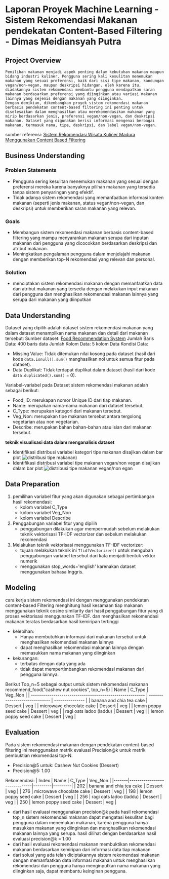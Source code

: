# Laporan Proyek Machine Learning - Sistem Rekomendasi Makanan pendekatan Content-Based Filtering - Dimas Meidiansyah Putra

## Project Overview
    Pemilihan makanan menjadi aspek penting dalam kebutuhan makanan maupun bidang industri kuliner. Pengguna sering kali kesulitan menemukan makanan yang sesuai preferensi, baik dari sisi tipe makanan, kandungan vegan/non-vegan, maupun deskripsi hidangan. oleh karena itu, diadakannya sistem rekomendasi membantu pengguna mendapatkan saran makanan berdasarkan preferensi yang diinginkan atau variasi makanan lainnya yang sejenis dengan makanan yang diinginkan. 
    Dengan demikian, dikembangkan proyek sistem rekomendasi makanan berbasis pendekatan content-based filtering ini penting untuk diselesaikan dalam menghasilkan atau merekomendasikan makanan yang mirip berdasarkan jenis, preferensi vegan/non-vegan, dan deskripsi makanan. Dataset yang digunakan berisi informasi mengenai berbagai makanan, termasuk nama, tipe, deskripsi, dan label vegan/non-vegan.
    
sumber referensi: [Sistem Rekomendasi Wisata Kuliner Madura Menggunakan Content Based Filtering](https://jurnal.yudharta.ac.id/v2/index.php/EXPLORE-IT/article/view/5366)

## Business Understanding    
### Problem Statements
- Pengguna sering kesulitan menemukan makanan yang sesuai dengan preferensi mereka karena banyaknya pilihan makanan yang tersedia tanpa sistem penyaringan yang efektif.
- Tidak adanya sistem rekomendasi yang memanfaatkan informasi konten makanan (seperti jenis makanan, status vegan/non-vegan, dan deskripsi) untuk memberikan saran makanan yang relevan.
### Goals
- Membangun sistem rekomendasi makanan berbasis content-based filtering yang mampu menyarankan makanan serupa dari inputan makanan dari pengguna yang dicocokkan berdasarkan deskripsi dan atribut makanan.
- Meningkatkan pengalaman pengguna dalam menjelajahi makanan dengan memberikan top-N rekomendasi yang relevan dan personal.
### Solution
- menciptakan sistem rekomendasi makanan dengan memanfaatkan data dan atribut makanan yang tersedia dengan melakukan input makanan dari pengguna dan menghasilkan rekomendasi makanan lainnya yang serupa dari makanan yang diinputkan

## Data Understanding
Dataset yang dipilih adalah dataset sistem rekomendasi makanan yang dalam dataset menampilkan nama makanan dan detail dari makanan tersebut:
Sumber dataset: [Food Recommendation System](https://www.kaggle.com/datasets/schemersays/food-recommendation-system)
Jumlah Baris Data: 400 baris data
Jumlah Kolom Data: 5 kolom Data
Kondisi Data:
- Missing Value: Tidak ditemukan nilai kosong pada dataset (hasil dari kode `data.isnull().sum()` manghasilkan nol untuk semua fitur pada dataset).
- Data Duplikat: Tidak terdapat duplikat dalam dataset (hasil dari kode `data.duplicated().sum()` = 0).
  
Variabel-variabel pada Dataset sistem rekomendasi makanan adalah sebagai berikut:
- Food_ID: merukapan nomor Unique ID dari tiap makanan.
- Name: merupakan nama-nama makanan dari dataset tersebut.
- C_Type: merupakan kategori dari makanan tersebut.
- Veg_Non: merupakan tipe makanan tersebut antara tergolong vegetarian atau non vegetarian.
- Describe: merupakan bahan bahan-bahan atau isian dari makanan tersebut.

**teknik visualisasi data dalam menganalisis dataset**
- Identifikasi distribusi variabel kategori tipe makanan disajikan dalam bar plot
![distribusi tipe makanan)](https://github.com/user-attachments/assets/4fc70d03-7a09-440d-b4cf-a2d834840254)
- Identifikasi distribusi variabel tipe makanan vegan/non vegan disajikan dalam bar plot
![distribusi tipe makanan vegan/non egan](https://github.com/user-attachments/assets/866d36b2-eaab-4d08-bb31-d2cb025f4f35)

## Data Preparation
1. pemilihan variabel fitur yang akan digunakan sebagai pertimbangan hasil rekomendasi:
   - kolom variabel C_Type
   - kolom variabel Veg_Non
   - kolom variabel Describe
2. Penggabungan variabel fitur yang dipilih
   - penggabungan dilakukan agar mempermudah sebelum melakukan teknik vektorisasi TF-IDF vectorizer dan sebelum melakukan rekomendasi
3. Melakukan teknik vektorisasi menggunakan TF-IDF vectorizer:
   - tujuan melakukan teknik ini `TfidfVectorizer()` untuk mengubah penggabungan variabel tersebut dari kata menjadi bentuk vektor numerik
   - menggunakan stop_words='english' karenakan dataset menggunakan bahasa Inggris.

## Modeling
cara kerja sistem rekomendasi ini dengan menggunakan pendekatan content-based Filtering menghitung hasil kesamaan tiap makanan menggunakan teknik cosine similarity dari hasil penggabungan fitur yang di proses vektorisasi menggunakan TF-IDF. dan menghasilkan rekomendasi makanan teratas berdasarkan hasil kemiripan tertinggi
- kelebihan:
  - Hanya membutuhkan informasi dari makanan tersebut untuk menghasilkan rekomendasi makanan lainnya
  - dapat menghasilkan rekomendasi makanan lainnya dengan memasukkan nama makanan yang diinginkan
- kekurangan:
  - terbatas dengan data yang ada
  - tidak dapat mempertimbangkan rekomendasi makanan dari pengguna lainnya.

Berikut Top_n=5 sebagai output untuk sistem rekomendasi makanan
recommend_food("cashew nut cookies", top_n=5)
| Name	                                                   | C_Type                        | Veg_Non         |
| -------------------------------------------------------- | ----------------------------- | --------------- |
| banana and chia tea cake                                 | Dessert                       | veg             |
| microwave chocolate cake                                 | Dessert                       | veg             |
| lemon poppy seed cake                                    | Dessert                       | veg             |
| ragi oats ladoo (laddu)                                  | Dessert                       | veg             |
| lemon poppy seed cake                                    | Dessert                       | veg             |


## Evaluation
Pada sistem rekomendasi makanan dengan pendekatan content-based filtering ini menggunakan metrik evaluasi Precision@k untuk metrik pembuktian rekomendasi top-N.
- Precision@5 untuk: Cashew Nut Cookies (Dessert)
- Precision@5: 1.00

Rekomendasi:
| Index | Name                         | C_Type  | Veg_Non |
|-------|------------------------------|---------|---------|
| 202   | banana and chia tea cake     | Dessert | veg     |
| 276   | microwave chocolate cake     | Dessert | veg     |
| 198   | lemon poppy seed cake        | Dessert | veg     |
| 256   | ragi oats ladoo (laddu)      | Dessert | veg     |
| 250   | lemon poppy seed cake        | Dessert | veg     |

- dari hasil evaluasi menggunakan precision@k pada hasil rekomendasi top_n sistem rekomendasi makanan dapat mengatasi kesulitan bagi pengguna dalam menemukan makanan, karena pengguna hanya masukkan makanan yang diinginkan dan menghasilkan rekomendasi makanan lainnya yang serupa. hasil dilihat dengan berdasarkan hasil evaluasi precision@k = 1.00
- dari hasil evaluasi rekomendasi makanan membuktikan rekomendasi makanan berdasarkan kemiripan dari informasi data tiap makanan
- dari solusi yang ada telah diciptakannya sistem rekomendasi makanan dengan memanfaatkan data informasi makanan untuk menghasilkan rekomendasi dan pengguna hanya menginputkan nama makanan yang diinginkan saja, dapat membantu keinginan pengguna.
